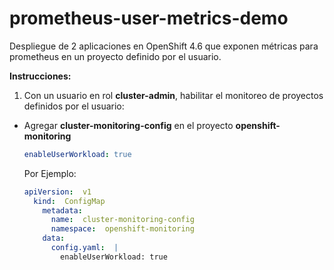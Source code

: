 # prometheus-user-metrics-demo
Despliegue de 2 aplicaciones en OpenShift 4.6 que exponen métricas para prometheus en un proyecto definido por el usuario.

**Instrucciones:**

 1. Con un usuario en rol **cluster-admin**, habilitar el monitoreo de proyectos definidos por el usuario:
  - Agregar  **cluster-monitoring-config** en el proyecto  **openshift-monitoring**
    ```yaml
    enableUserWorkload: true
    ```
    Por Ejemplo:
    ```yaml
    apiVersion:  v1
      kind:  ConfigMap
        metadata:
          name:  cluster-monitoring-config
          namespace:  openshift-monitoring
        data:
          config.yaml:  |
            enableUserWorkload: true
    ```
